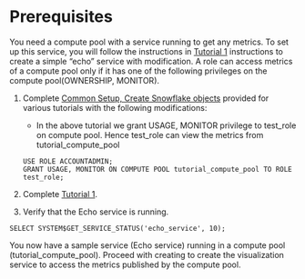 # Prerequisites

You need a compute pool with a service running to get any metrics. To set up this service, you will follow the instructions in [Tutorial 1](https://docs.snowflake.com/developer-guide/snowpark-container-services/tutorials/tutorial-1) instructions to create a simple “echo” service with modification. 
A role can access metrics of a compute pool only if it has one of the following privileges on the compute pool(OWNERSHIP, MONITOR).

1. Complete [Common Setup, Create Snowflake objects](https://docs.snowflake.com/developer-guide/snowpark-container-services/tutorials/common-setup) provided for various tutorials with the following modifications:
    * In the above tutorial we grant USAGE, MONITOR privilege to test_role on compute pool. Hence test_role can view the metrics from tutorial_compute_pool
    ```commandline
    USE ROLE ACCOUNTADMIN;
    GRANT USAGE, MONITOR ON COMPUTE POOL tutorial_compute_pool TO ROLE test_role;
    ```

2. Complete [Tutorial 1](https://docs.snowflake.com/developer-guide/snowpark-container-services/tutorials/tutorial-1).

3. Verify that the Echo service is running.
```commandline
SELECT SYSTEM$GET_SERVICE_STATUS('echo_service', 10);
```

You now have a sample service (Echo service) running in a compute pool (tutorial_compute_pool). Proceed with creating to create the visualization service to access the metrics published by the compute pool.
